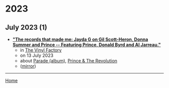 # 2023

## July 2023 (1)

 - [**"The records that made me: Jayda G on Gil Scott-Heron, Donna Summer and Prince -- Featuring Prince, Donald Byrd and Al Jarreau."**](https://thevinylfactory.com/features/records-that-made-me-jayda-g/)
    - in [The Vinyl Factory](../../../publications/u-z/the-vinyl-factory/index.md)
    - on 13 July 2023
    - about [Parade (album)](../../../topics/album/parade/index.md), [Prince & The Revolution](../../../topics/prince-the-revolution/index.md)
    - ([mirror](https://web.archive.org/web/*/https://thevinylfactory.com/features/records-that-made-me-jayda-g/))

----

[Home](../index.md)
